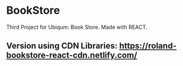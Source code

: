 # BookStore
Third Project for Ubiqum: Book Store. Made with REACT.

## Version using CDN Libraries: https://roland-bookstore-react-cdn.netlify.com/
